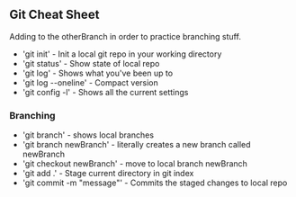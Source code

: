 ## Git Cheat Sheet

Adding to the otherBranch in order to practice branching stuff.

* 'git init' - Init a local git repo in your working directory
* 'git status' - Show state of local repo
* 'git log' - Shows what you've been up to
* 'git log --oneline' - Compact version
* 'git config -l' - Shows all the current settings

### Branching

* 'git branch' - shows local branches
* 'git branch newBranch' - literally creates a new branch called newBranch
* 'git checkout newBranch' - move to local branch newBranch
* 'git add .' - Stage current directory in git index
* 'git commit -m "message"' - Commits the staged changes to local repo
